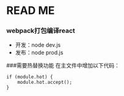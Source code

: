 
# READ ME


### webpack打包编译react

- 开发：node dev.js
- 发布：node prod.js

###需要热替换功能
在主文件中增加以下代码：

```
if (module.hot) {
	module.hot.accept();
}
```



